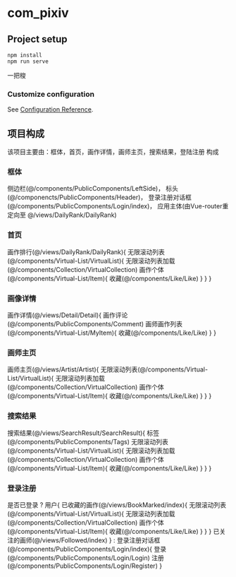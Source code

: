 # com_pixiv

## Project setup
```
npm install
npm run serve
```
一把梭

### Customize configuration
See [Configuration Reference](https://cli.vuejs.org/config/).

## 项目构成
该项目主要由：框体，首页，画作详情，画师主页，搜索结果，登陆注册 构成

### 框体
侧边栏(@/components/PublicComponents/LeftSide)，
标头(@/componencts/PublicComponents/Header)，
登录注册对话框(@/components/PublicComponents/Login/index)，
应用主体(由Vue-router重定向至 @/views/DailyRank/DailyRank)

### 首页
画作排行(@/views/DailyRank/DailyRank){
    无限滚动列表(@/components/Virtual-List/VirtualList){
        无限滚动列表加载(@/components/Collection/VirtualCollection)
        画作个体(@/components/Virtual-List/Item){
            收藏(@/components/Like/Like)
        }
    }
}

### 画像详情
画作详情(@/views/Detail/Detail){
    画作评论(@/components/PublicComponents/Comment)
    画师画作列表(@/components/Virtual-List/MyItem){
        收藏(@/components/Like/Like)
    }
}

### 画师主页
画师主页(@/views/Artist/Artist){
    无限滚动列表(@/components/Virtual-List/VirtualList){
        无限滚动列表加载(@/components/Collection/VirtualCollection)
        画作个体(@/components/Virtual-List/Item){
            收藏(@/components/Like/Like)
        }
    }
}

### 搜索结果
搜索结果(@/views/SearchResult/SearchResult){
    标签(@/components/PublicComponents/Tags)
    无限滚动列表(@/components/Virtual-List/VirtualList){
        无限滚动列表加载(@/components/Collection/VirtualCollection)
        画作个体(@/components/Virtual-List/Item){
            收藏(@/components/Like/Like)
        }
    }
}

### 登录注册
是否已登录
 ? 用户{
     已收藏的画作(@/views/BookMarked/index){
        无限滚动列表(@/components/Virtual-List/VirtualList){
            无限滚动列表加载(@/components/Collection/VirtualCollection)
            画作个体(@/components/Virtual-List/Item){
                收藏(@/components/Like/Like)
            }
        }
     }
     已关注的画师(@/views/Followed/index)
 }
 : 登录注册对话框(@/components/PublicComponents/Login/index){
    登录(@/components/PublicComponents/Login/Login)
    注册(@/components/PublicComponents/Login/Register)
 }
